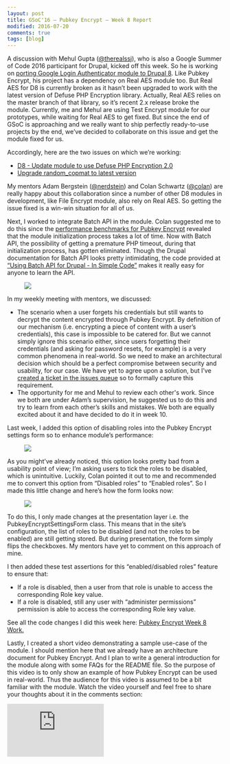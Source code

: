 ```yaml
---
layout: post
title: GSoC'16 – Pubkey Encrypt – Week 8 Report
modified: 2016-07-20
comments: true
tags: [blog]
---
```


A discussion with Mehul Gupta (<a href="https://www.drupal.org/u/therealssj">@therealssj</a>), who is also a Google Summer of Code 2016 participant for Drupal, kicked off this week. So he is working on <a href="https://summerofcode.withgoogle.com/projects/#4630295898750976">porting Google Login Authenticator module to Drupal 8</a>. Like Pubkey Encrypt, his project has a dependency on Real AES module too. But Real AES for D8 is currently broken as it hasn’t been upgraded to work with the latest version of Defuse PHP Encryption library. Actually, Real AES relies on the master branch of that library, so it’s recent 2.x release broke the module. Currently, me and Mehul are using Test Encrypt module for our prototypes, while waiting for Real AES to get fixed. But since the end of GSoC is approaching and we really want to ship perfectly ready-to-use projects by the end, we’ve decided to collaborate on this issue and get the module fixed for us.

Accordingly, here are the two issues on which we’re working:
* <a href="https://www.drupal.org/node/2727845#comment-11391629">D8 - Update module to use Defuse PHP Encryption 2.0</a>
* <a href="https://www.drupal.org/node/2763787">Upgrade random_copmat to latest version</a>

My mentors Adam Bergstein (<a href ='https://www.drupal.org/u/nerdstein'>@nerdstein</a>) and Colan Schwartz (<a href='https://www.drupal.org/u/colan'>@colan</a>) are really happy about this collaboration since a number of other D8 modules in development, like File Encrypt module, also rely on Real AES. So getting the issue fixed is a win-win situation for all of us.

Next, I worked to integrate Batch API in the module. Colan suggested me to do this since the <a href ='http://www.talhaparacha.com/gsoc-2016-week-6-report/'>performance benchmarks for Pubkey Encrypt</a> revealed that the module initialization process takes a lot of time. Now with Batch API, the possibility of getting a premature PHP timeout, during that initialization process, has gotten eliminated.  Though the Drupal documentation for Batch API looks pretty intimidating, the code provided at <a href="http://hardcoredev.com/blog/using-batch-api-in-drupal-7-tutorial-in-simple-code/">“Using Batch API for Drupal - In Simple Code”</a> makes it really easy for anyone to learn the API.

<figure>
  <img src="http://www.talhaparacha.com/batch-api.png">
</figure>

In my weekly meeting with mentors, we discussed:
* The scenario when a user forgets his credentials but still wants to decrypt the content encrypted through Pubkey Encrypt. By definition of our mechanism (i.e. encrypting a piece of content with a user’s credentials), this case is impossible to be catered for. But we cannot simply ignore this scenario either, since users forgetting their credentials (and asking for password resets, for example) is a very common phenomena in real-world. So we need to make an architectural decision which should be a perfect compromise between security and usability, for our case. We have yet to agree upon a solution, but I’ve <a href="https://www.drupal.org/node/2767549">created a ticket in the issues queue</a> so to formally capture this requirement.
* The opportunity for me and Mehul to review each other's work. Since we both are under Adam’s supervision, he suggested us to do this and try to learn from each other’s skills and mistakes. We both are equally excited about it and have decided to do it in week 10.

Last week, I added this option of disabling roles into the Pubkey Encrypt settings form so to enhance module’s performance:

<figure>
  <img src="http://www.talhaparacha.com/disabled-roles.png">
</figure>

As you might’ve already noticed, this option looks pretty bad from a usability point of view; I’m asking users to tick the roles to be disabled, which is unintuitive. Luckily, Colan pointed it out to me and recommended me to convert this option from “Disabled roles” to “Enabled roles”. So I made this little change and here’s how the form looks now:

<figure>
  <img src="http://www.talhaparacha.com/enabled-roles.png">
</figure>

To do this, I only made changes at the presentation layer i.e. the PubkeyEncryptSettingsForm class. This means that in the site’s configuration, the list of roles to be disabled (and not the roles to be enabled) are still getting stored. But during presentation, the form simply flips the checkboxes. My mentors have yet to comment on this approach of mine.

I then added these test assertions for this “enabled/disabled roles” feature to ensure that:
* If a role is disabled, then a user from that role is unable to access the corresponding Role key value.
* If a role is disabled, still any user with “administer permissions” permission is able to access the corresponding Role key value.

See all the code changes I did this week here: <a href="https://github.com/talhaparacha/pubkey_encrypt/compare/a28b6a78ec4a7b318fafc7f854ba94faa3e37e75...talhaparacha:c47f5f8adb70f81dceb4f28404ca2173957dc6d5">Pubkey Encrypt Week 8 Work.</a>

Lastly, I created a short video demonstrating a sample use-case of the module. I should mention here that we already have an architecture document for Pubkey Encrypt. And I plan to write a general introduction for the module along with some FAQs for the README file. So the purpose of this video is to only show an example of how Pubkey Encrypt can be used in real-world. Thus the audience for this video is assumed to be a bit familiar with the module. Watch the video yourself and feel free to share your thoughts about it in the comments section:

<iframe src="https://player.vimeo.com/video/174876122?color=c9ff23" width="225" height="123" frameborder="0" webkitallowfullscreen mozallowfullscreen allowfullscreen></iframe>
